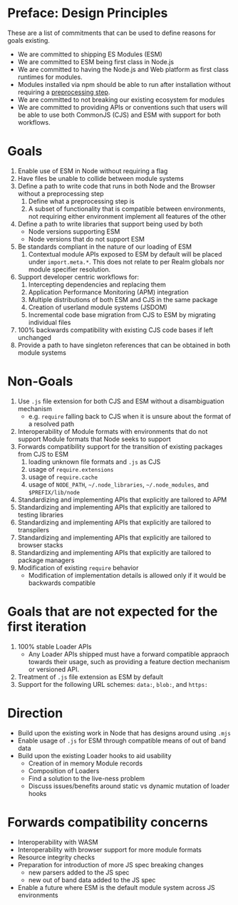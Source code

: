 # Preface: Design Principles

These are a list of commitments that can be used to define reasons for goals existing.

* We are committed to shipping ES Modules (ESM)
* We are committed to ESM being first class in Node.js
* We are committed to having the Node.js and Web platform as first class runtimes for modules.
* Modules installed via npm should be able to run after installation without requiring a [preprocessing step](#goal-define-preprocessing-step).
* We are committed to not breaking our existing ecosystem for modules
* We are committed to providing APIs or conventions such that users will be able to use both CommonJS (CJS) and ESM with support for both workflows.

# Goals

1. Enable use of ESM in Node without requiring a flag
2. Have files be unable to collide between module systems
3. Define a path to write code that runs in both Node and the Browser without a preprocessing step
    1. <a name="goal-define-preprocessing-step"></a>Define what a preprocessing step is
    2. A subset of functionality that is compatible between environments, not requiring either environment implement all features of the other
4. Define a path to write libraries that support being used by both
    * Node versions supporting ESM
    * Node versions that do not support ESM
5. Be standards compliant in the nature of our loading of ESM
    1. Contextual module APIs exposed to ESM by default will be placed under `import.meta.*`. This does not relate to per Realm globals nor module specifier resolution.
6. Support developer centric workflows for:
    1. Intercepting dependencies and replacing them
    2. Application Performance Monitoring (APM) integration
    3. Multiple distributions of both ESM and CJS in the same package
    4. Creation of userland module systems (JSDOM)
    5. Incremental code base migration from CJS to ESM by migrating individual files
7. 100% backwards compatibility with existing CJS code bases if left unchanged
8. Provide a path to have singleton references that can be obtained in both module systems

# Non-Goals

1. Use `.js` file extension for both CJS and ESM without a disambiguation mechanism
    * e.g. `require` falling back to CJS when it is unsure about the format of a resolved path
2. Interoperability of Module formats with environments that do not support Module formats that Node seeks to support
3. Forwards compatibility support for the transition of existing packages from CJS to ESM
    1. loading unknown file formats and `.js` as CJS
    2. usage of `require.extensions`
    3. usage of `require.cache`
    4. usage of `NODE_PATH`, `~/.node_libraries`, `~/.node_modules`, and `$PREFIX/lib/node`
4. Standardizing and implementing APIs that explicitly are tailored to APM
5. Standardizing and implementing APIs that explicitly are tailored to testing libraries
6. Standardizing and implementing APIs that explicitly are tailored to transpilers
7. Standardizing and implementing APIs that explicitly are tailored to browser stacks
8. Standardizing and implementing APIs that explicitly are tailored to package managers
9. Modification of existing `require` behavior
    * Modification of implementation details is allowed only if it would be backwards compatible

# Goals that are not expected for the first iteration

1. 100% stable Loader APIs
    * Any Loader APIs shipped must have a forward compatible appraoch towards their usage, such as providing a feature dection mechanism or versioned API.
2. Treatment of `.js` file extension as ESM by default
3. Support for the following URL schemes: `data:`, `blob:`, and `https:`

# Direction

* Build upon the existing work in Node that has designs around using `.mjs`
* Enable usage of `.js` for ESM through compatible means of out of band data
* Build upon the existing Loader hooks to aid usability
    * Creation of in memory Module records
    * Composition of Loaders
    * Find a solution to the live-ness problem
    * Discuss issues/benefits around static vs dynamic mutation of loader hooks

# Forwards compatibility concerns

* Interoperability with WASM
* Interoperability with browser support for more module formats
* Resource integrity checks
* Preparation for introduction of more JS spec breaking changes
    * new parsers added to the JS spec
    * new out of band data added to the JS spec
* Enable a future where ESM is the default module system across JS environments